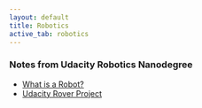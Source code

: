```yaml
---
layout: default
title: Robotics
active_tab: robotics
---
```

### Notes from Udacity Robotics Nanodegree

* [What is a Robot?](/robotics/what-is-a-robot.html)
* [Udacity Rover Project](/robotics/rover-project.html)
